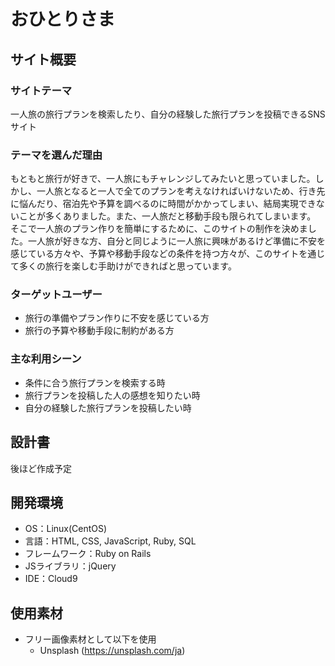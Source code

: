 # おひとりさま

## サイト概要
### サイトテーマ
一人旅の旅行プランを検索したり、自分の経験した旅行プランを投稿できるSNSサイト


### テーマを選んだ理由
もともと旅行が好きで、一人旅にもチャレンジしてみたいと思っていました。しかし、一人旅となると一人で全てのプランを考えなければいけないため、行き先に悩んだり、宿泊先や予算を調べるのに時間がかかってしまい、結局実現できないことが多くありました。また、一人旅だと移動手段も限られてしまいます。<br>
そこで一人旅のプラン作りを簡単にするために、このサイトの制作を決めました。一人旅が好きな方、自分と同じように一人旅に興味があるけど準備に不安を感じている方々や、予算や移動手段などの条件を持つ方々が、このサイトを通じて多くの旅行を楽しむ手助けができればと思っています。


### ターゲットユーザー
- 旅行の準備やプラン作りに不安を感じている方
- 旅行の予算や移動手段に制約がある方


### 主な利用シーン
- 条件に合う旅行プランを検索する時
- 旅行プランを投稿した人の感想を知りたい時
- 自分の経験した旅行プランを投稿したい時


## 設計書
後ほど作成予定

## 開発環境
- OS：Linux(CentOS)
- 言語：HTML, CSS, JavaScript, Ruby, SQL
- フレームワーク：Ruby on Rails
- JSライブラリ：jQuery
- IDE：Cloud9

## 使用素材
- フリー画像素材として以下を使用
  - Unsplash (https://unsplash.com/ja)
